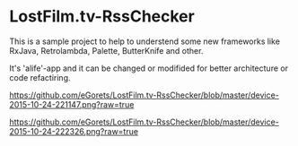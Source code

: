# LostFilm.tv-RssChecker

This is a sample project to help to understend some new frameworks like RxJava, Retrolambda, Palette, ButterKnife and other. 

It's 'alife'-app and it can be changed or modifided for better architecture or code refactiring.

https://github.com/eGorets/LostFilm.tv-RssChecker/blob/master/device-2015-10-24-221147.png?raw=true

https://github.com/eGorets/LostFilm.tv-RssChecker/blob/master/device-2015-10-24-222326.png?raw=true
